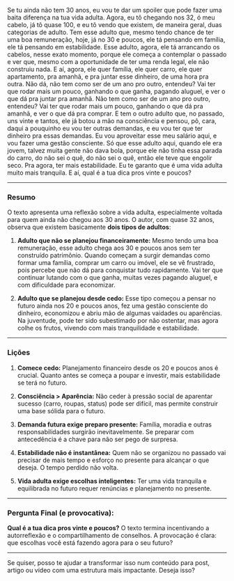  Se tu ainda não tem 30 anos, eu vou te dar um spoiler que pode fazer uma baita diferença na tua vida adulta. Agora, eu tô chegando nos 32, ó meu cabelo, já tô quase 100, e eu tô vendo que existem, de maneira geral, duas categorias de adulto. Tem esse adulto que, mesmo tendo chance de ter uma boa remuneração, hoje, já no 30 e poucos, ele tá pensando em família, ele tá pensando em estabilidade. Esse adulto, agora, ele tá arrancando os cabelos, nesse exato momento, porque ele começa a contemplar o passado e ver que, mesmo com a oportunidade de ter uma renda legal, ele não construiu nada. E aí, agora, ele quer família, ele quer carro, ele quer apartamento, pra amanhã, e pra juntar esse dinheiro, de uma hora pra outra. Não dá, não tem como ser de um ano pro outro, entendeu? Vai ter que rodar mais um pouco, ganhando o que ganha, pagando aluguel, e ver o que dá pra juntar pra amanhã. Não tem como ser de um ano pro outro, entendeu? Vai ter que rodar mais um pouco, ganhando o que dá pra amanhã, e ver o que dá pra comprar. E tem o outro adulto que, no passado, uns vinte e tantos, ele já botou a mão na consciência e pensou, pô, cara, daqui a pouquinho eu vou ter outras demandas, e eu vou ter que ter dinheiro pra essas demandas. Eu vou aproveitar esse meu salário aqui, e vou fazer uma gestão consciente. Só que esse adulto aqui, quando ele era jovem, talvez muita gente não dava bola, porque ele não tinha essa parada do carro, do não sei o quê, do não sei o quê, então ele teve que engolir seco. Pra agora, ter mais estabilidade. Eu te garanto que é uma vida adulta muito mais tranquila. E aí, qual é a tua dica pros vinte e poucos?

---

### **Resumo**

O texto apresenta uma reflexão sobre a vida adulta, especialmente voltada para quem ainda não chegou aos 30 anos. O autor, com quase 32 anos, observa que existem basicamente **dois tipos de adultos**:

1. **Adulto que não se planejou financeiramente:**
   Mesmo tendo uma boa remuneração, esse adulto chega aos 30 e poucos anos sem ter construído patrimônio. Quando começam a surgir demandas como formar uma família, comprar um carro ou imóvel, ele se vê frustrado, pois percebe que não dá para conquistar tudo rapidamente. Vai ter que continuar lutando com o que ganha, muitas vezes pagando aluguel, e com dificuldade para economizar.

2. **Adulto que se planejou desde cedo:**
   Esse tipo começou a pensar no futuro ainda nos 20 e poucos anos, fez uma gestão consciente do dinheiro, economizou e abriu mão de algumas vaidades ou aparências. Na juventude, pode ter sido subestimado por não ostentar, mas agora colhe os frutos, vivendo com mais tranquilidade e estabilidade.

---

### **Lições**

1. **Comece cedo:**
   Planejamento financeiro desde os 20 e poucos anos é crucial. Quanto antes se começa a poupar e investir, mais estabilidade se terá no futuro.

2. **Consciência > Aparência:**
   Não ceder à pressão social de aparentar sucesso (carro, roupas, status) pode ser difícil, mas permite construir uma base sólida para o futuro.

3. **Demanda futura exige preparo presente:**
   Família, moradia e outras responsabilidades surgirão inevitavelmente. Se preparar com antecedência é a chave para não ser pego de surpresa.

4. **Estabilidade não é instantânea:**
   Quem não se organizou no passado vai precisar de mais tempo e esforço no presente para alcançar o que deseja. O tempo perdido não volta.

5. **Vida adulta exige escolhas inteligentes:**
   Ter uma vida tranquila e equilibrada no futuro requer renúncias e planejamento no presente.

---

### **Pergunta Final (e provocativa):**

**Qual é a tua dica pros vinte e poucos?**
O texto termina incentivando a autorreflexão e o compartilhamento de conselhos. A provocação é clara: que escolhas você está fazendo agora para o seu futuro?

---

Se quiser, posso te ajudar a transformar isso num conteúdo para post, artigo ou vídeo com uma estrutura mais impactante. Deseja isso?
